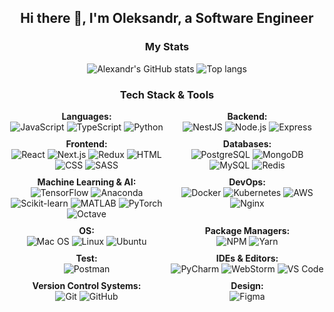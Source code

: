 <h2 align="center">Hi there 👋, I'm Oleksandr, a Software Engineer</h2>

<h3 align="center">My Stats</h3>
<div align="center">
  <img alt="Alexandr's GitHub stats" src="https://github-readme-stats.vercel.app/api?username=seemyoon&show_icons=true&theme=transparent"/>
  <img alt="Top langs" src="https://github-readme-stats.vercel.app/api/top-langs/?username=seemyoon&layout=compact&langs_count=8&theme=transparent"/>
</div>

<h3 align="center">Tech Stack & Tools</h3>

<div align="center" style="display: flex; flex-wrap: wrap; justify-content: center; gap: 10px;">
  
  <!-- Languages Section -->
  <div style="flex: 1 1 calc(33.333% - 20px); min-width: 200px;">
    <strong>Languages:</strong><br/>
    <img src="https://skillicons.dev/icons?i=js" title="JavaScript"/>
    <img src="https://skillicons.dev/icons?i=ts" title="TypeScript"/>
    <img src="https://skillicons.dev/icons?i=py" title="Python"/>
  </div>

  <!-- Backend Section -->
  <div style="flex: 1 1 calc(33.333% - 20px); min-width: 200px;">
    <strong>Backend:</strong><br/>
    <img src="https://skillicons.dev/icons?i=nestjs" title="NestJS"/>
    <img src="https://skillicons.dev/icons?i=nodejs" title="Node.js"/>
    <img src="https://skillicons.dev/icons?i=express" title="Express"/>
  </div>

  <!-- Frontend Section -->
  <div style="flex: 1 1 calc(33.333% - 20px); min-width: 200px;">
    <strong>Frontend:</strong><br/>
    <img src="https://skillicons.dev/icons?i=react" title="React"/>
    <img src="https://skillicons.dev/icons?i=nextjs" title="Next.js"/>
    <img src="https://skillicons.dev/icons?i=redux" title="Redux"/>
    <img src="https://skillicons.dev/icons?i=html" title="HTML"/>
    <img src="https://skillicons.dev/icons?i=css" title="CSS"/>
    <img src="https://skillicons.dev/icons?i=sass" title="SASS"/>
  </div>

  <!-- Databases Section -->
  <div style="flex: 1 1 calc(33.333% - 20px); min-width: 200px;">
    <strong>Databases:</strong><br/>
    <img src="https://skillicons.dev/icons?i=postgres" title="PostgreSQL"/>
    <img src="https://skillicons.dev/icons?i=mongodb" title="MongoDB"/>
    <img src="https://skillicons.dev/icons?i=mysql" title="MySQL"/>
    <img src="https://skillicons.dev/icons?i=redis" title="Redis"/>
  </div>

  <!-- Machine Learning & AI Section -->
  <div style="flex: 1 1 calc(33.333% - 20px); min-width: 200px;">
    <strong>Machine Learning & AI:</strong><br/>
    <img src="https://skillicons.dev/icons?i=tensorflow" title="TensorFlow"/>
    <img src="https://skillicons.dev/icons?i=anaconda" title="Anaconda"/>
    <img src="https://skillicons.dev/icons?i=sklearn" title="Scikit-learn"/>
    <img src="https://skillicons.dev/icons?i=matlab" title="MATLAB"/>
    <img src="https://skillicons.dev/icons?i=pytorch" title="PyTorch"/>
    <img src="https://skillicons.dev/icons?i=octave" title="Octave"/>
  </div>

  <!-- DevOps Section -->
  <div style="flex: 1 1 calc(33.333% - 20px); min-width: 200px;">
    <strong>DevOps:</strong><br/>
    <img src="https://skillicons.dev/icons?i=docker" title="Docker"/>
    <img src="https://skillicons.dev/icons?i=kubernetes" title="Kubernetes"/>
    <img src="https://skillicons.dev/icons?i=aws" title="AWS"/>
    <img src="https://skillicons.dev/icons?i=nginx" title="Nginx"/>
  </div>

  <!-- OS Section -->
  <div style="flex: 1 1 calc(33.333% - 20px); min-width: 200px;">
    <strong>OS:</strong><br/>
    <img src="https://skillicons.dev/icons?i=apple" title="Mac OS"/>
    <img src="https://skillicons.dev/icons?i=linux" title="Linux"/>
    <img src="https://skillicons.dev/icons?i=ubuntu" title="Ubuntu"/>
  </div>

  <!-- Package Managers Section -->
  <div style="flex: 1 1 calc(33.333% - 20px); min-width: 200px;">
    <strong>Package Managers:</strong><br/>
    <img src="https://skillicons.dev/icons?i=npm" title="NPM"/>
    <img src="https://skillicons.dev/icons?i=yarn" title="Yarn"/>
  </div>

  <!-- Test Section -->
  <div style="flex: 1 1 calc(33.333% - 20px); min-width: 200px;">
    <strong>Test:</strong><br/>
    <img src="https://skillicons.dev/icons?i=postman" title="Postman"/>
  </div>

  <!-- IDEs & Editors Section -->
  <div style="flex: 1 1 calc(33.333% - 20px); min-width: 200px;">
    <strong>IDEs & Editors:</strong><br/>
    <img src="https://skillicons.dev/icons?i=pycharm" title="PyCharm"/>
    <img src="https://skillicons.dev/icons?i=webstorm" title="WebStorm"/>
    <img src="https://skillicons.dev/icons?i=vscode" title="VS Code"/>
  </div>

  <!-- Version Control Systems Section -->
  <div style="flex: 1 1 calc(33.333% - 20px); min-width: 200px;">
    <strong>Version Control Systems:</strong><br/>
    <img src="https://skillicons.dev/icons?i=git" title="Git"/>
    <img src="https://skillicons.dev/icons?i=github" title="GitHub"/>
  </div>

  <!-- Design Section -->
  <div style="flex: 1 1 calc(33.333% - 20px); min-width: 200px;">
    <strong>Design:</strong><br/>
    <img src="https://skillicons.dev/icons?i=figma" title="Figma"/>
  </div>
</div>
